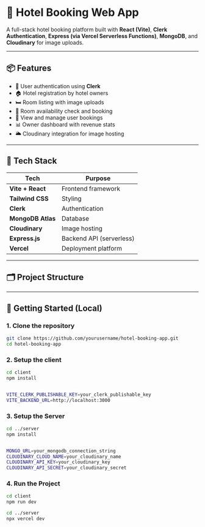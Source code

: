# 🏨 Hotel Booking Web App

A full-stack hotel booking platform built with **React (Vite)**, **Clerk Authentication**, **Express (via Vercel Serverless Functions)**, **MongoDB**, and **Cloudinary** for image uploads.

---

## 📦 Features

- 🔐 User authentication using **Clerk**
- 🏠 Hotel registration by hotel owners
- 🛏️ Room listing with image uploads
- 📅 Room availability check and booking
- 🧾 View and manage user bookings
- 📊 Owner dashboard with revenue stats
- 🌥️ Cloudinary integration for image hosting


---

## 🧠 Tech Stack

| Tech             | Purpose                      |
|------------------|------------------------------|
| **Vite + React** | Frontend framework           |
| **Tailwind CSS** | Styling                      |
| **Clerk**        | Authentication               |
| **MongoDB Atlas**| Database                     |
| **Cloudinary**   | Image hosting                |
| **Express.js**   | Backend API (serverless)     |
| **Vercel**       | Deployment platform          |

---

## 🗂️ Project Structure


---

## 🚀 Getting Started (Local)

### 1. Clone the repository

```bash
git clone https://github.com/yourusername/hotel-booking-app.git
cd hotel-booking-app
```
### 2. Setup the client
```bash
cd client
npm install


VITE_CLERK_PUBLISHABLE_KEY=your_clerk_publishable_key
VITE_BACKEND_URL=http://localhost:3000
```

### 3. Setup the Server
```bash
cd ../server
npm install


MONGO_URL=your_mongodb_connection_string
CLOUDINARY_CLOUD_NAME=your_cloudinary_name
CLOUDINARY_API_KEY=your_cloudinary_key
CLOUDINARY_API_SECRET=your_cloudinary_secret
```

### 4. Run the Project
```bash
cd client
npm run dev

cd ../server
npx vercel dev


